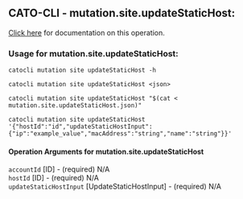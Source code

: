 
## CATO-CLI - mutation.site.updateStaticHost:
[Click here](https://api.catonetworks.com/documentation/#mutation-mutation.site.updateStaticHost) for documentation on this operation.

### Usage for mutation.site.updateStaticHost:

`catocli mutation site updateStaticHost -h`

`catocli mutation site updateStaticHost <json>`

`catocli mutation site updateStaticHost "$(cat < mutation.site.updateStaticHost.json)"`

`catocli mutation site updateStaticHost '{"hostId":"id","updateStaticHostInput":{"ip":"example_value","macAddress":"string","name":"string"}}'`


#### Operation Arguments for mutation.site.updateStaticHost ####

`accountId` [ID] - (required) N/A    
`hostId` [ID] - (required) N/A    
`updateStaticHostInput` [UpdateStaticHostInput] - (required) N/A    
